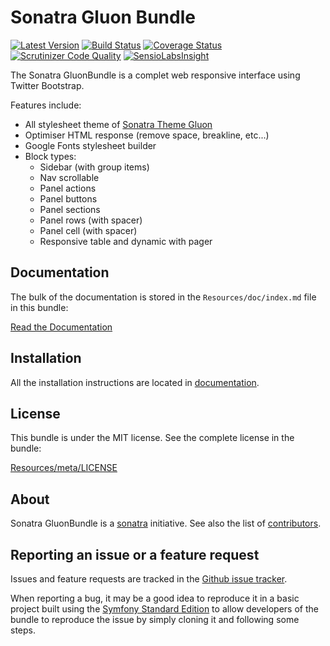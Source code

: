Sonatra Gluon Bundle
====================

[![Latest Version](https://img.shields.io/packagist/v/sonatra/gluon-bundle.svg)](https://packagist.org/packages/sonatra/gluon-bundle)
[![Build Status](https://img.shields.io/travis/sonatra/SonatraGluonBundle/master.svg)](https://travis-ci.org/sonatra/SonatraGluonBundle)
[![Coverage Status](https://img.shields.io/coveralls/sonatra/SonatraGluonBundle/master.svg)](https://coveralls.io/r/sonatra/SonatraGluonBundle)
[![Scrutinizer Code Quality](https://scrutinizer-ci.com/g/sonatra/SonatraGluonBundle/badges/quality-score.png?b=master)](https://scrutinizer-ci.com/g/sonatra/SonatraGluonBundle?branch=master)
[![SensioLabsInsight](https://img.shields.io/sensiolabs/i/f0bf3d98-f059-4251-954b-92bc1f4589dc.svg)](https://insight.sensiolabs.com/projects/f0bf3d98-f059-4251-954b-92bc1f4589dc)

The Sonatra GluonBundle is a complet web responsive interface using Twitter Bootstrap.

Features include:

- All stylesheet theme of [Sonatra Theme Gluon](https://github.com/sonatra/sonatra-theme-gluon)
- Optimiser HTML response (remove space, breakline, etc...)
- Google Fonts stylesheet builder
- Block types:
  - Sidebar (with group items)
  - Nav scrollable
  - Panel actions
  - Panel buttons
  - Panel sections
  - Panel rows (with spacer)
  - Panel cell (with spacer)
  - Responsive table and dynamic with pager

Documentation
-------------

The bulk of the documentation is stored in the `Resources/doc/index.md`
file in this bundle:

[Read the Documentation](Resources/doc/index.md)

Installation
------------

All the installation instructions are located in [documentation](Resources/doc/index.md).

License
-------

This bundle is under the MIT license. See the complete license in the bundle:

[Resources/meta/LICENSE](Resources/meta/LICENSE)

About
-----

Sonatra GluonBundle is a [sonatra](https://github.com/sonatra) initiative.
See also the list of [contributors](https://github.com/sonatra/SonatraGluonBundle/contributors).

Reporting an issue or a feature request
---------------------------------------

Issues and feature requests are tracked in the [Github issue tracker](https://github.com/sonatra/SonatraGluonBundle/issues).

When reporting a bug, it may be a good idea to reproduce it in a basic project
built using the [Symfony Standard Edition](https://github.com/symfony/symfony-standard)
to allow developers of the bundle to reproduce the issue by simply cloning it
and following some steps.

